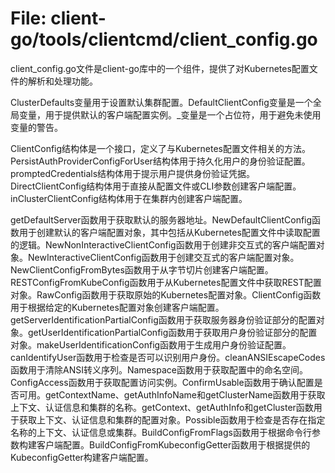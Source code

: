 # File: client-go/tools/clientcmd/client_config.go

client_config.go文件是client-go库中的一个组件，提供了对Kubernetes配置文件的解析和处理功能。

ClusterDefaults变量用于设置默认集群配置。DefaultClientConfig变量是一个全局变量，用于提供默认的客户端配置实例。_变量是一个占位符，用于避免未使用变量的警告。

ClientConfig结构体是一个接口，定义了与Kubernetes配置文件相关的方法。PersistAuthProviderConfigForUser结构体用于持久化用户的身份验证配置。promptedCredentials结构体用于提示用户提供身份验证凭据。DirectClientConfig结构体用于直接从配置文件或CLI参数创建客户端配置。inClusterClientConfig结构体用于在集群内创建客户端配置。

getDefaultServer函数用于获取默认的服务器地址。NewDefaultClientConfig函数用于创建默认的客户端配置对象，其中包括从Kubernetes配置文件中读取配置的逻辑。NewNonInteractiveClientConfig函数用于创建非交互式的客户端配置对象。NewInteractiveClientConfig函数用于创建交互式的客户端配置对象。NewClientConfigFromBytes函数用于从字节切片创建客户端配置。RESTConfigFromKubeConfig函数用于从Kubernetes配置文件中获取REST配置对象。RawConfig函数用于获取原始的Kubernetes配置对象。ClientConfig函数用于根据给定的Kubernetes配置对象创建客户端配置。getServerIdentificationPartialConfig函数用于获取服务器身份验证部分的配置对象。getUserIdentificationPartialConfig函数用于获取用户身份验证部分的配置对象。makeUserIdentificationConfig函数用于生成用户身份验证配置。canIdentifyUser函数用于检查是否可以识别用户身份。cleanANSIEscapeCodes函数用于清除ANSI转义序列。Namespace函数用于获取配置中的命名空间。ConfigAccess函数用于获取配置访问实例。ConfirmUsable函数用于确认配置是否可用。getContextName、getAuthInfoName和getClusterName函数用于获取上下文、认证信息和集群的名称。getContext、getAuthInfo和getCluster函数用于获取上下文、认证信息和集群的配置对象。Possible函数用于检查是否存在指定名称的上下文、认证信息或集群。BuildConfigFromFlags函数用于根据命令行参数构建客户端配置。BuildConfigFromKubeconfigGetter函数用于根据提供的KubeconfigGetter构建客户端配置。

